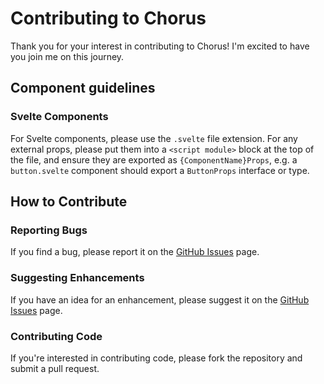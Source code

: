 # Contributing to Chorus

Thank you for your interest in contributing to Chorus! I'm excited to have you join me on this journey. 

## Component guidelines

### Svelte Components

For Svelte components, please use the `.svelte` file extension. For any external props, please put them into a `<script module>`
block at the top of the file, and ensure they are exported as `{ComponentName}Props`, e.g. a `button.svelte` component should export a `ButtonProps` interface or type.

## How to Contribute

### Reporting Bugs

If you find a bug, please report it on the [GitHub Issues](https://github.com/jhechtf/chorus/issues) page.

### Suggesting Enhancements

If you have an idea for an enhancement, please suggest it on the [GitHub Issues](https://github.com/jhechtf/chorus/issues) page.

### Contributing Code

If you're interested in contributing code, please fork the repository and submit a pull request.